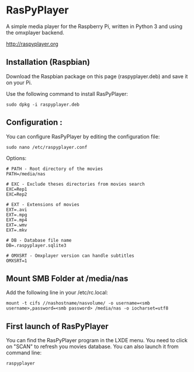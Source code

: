 RasPyPlayer
===========

A simple media player for the Raspberry Pi, written in Python 3 and using the omxplayer backend.

http://raspyplayer.org

Installation (Raspbian)
-----------------------

Download the Raspbian package on this page (raspyplayer.deb) and save it on your Pi. 

Use the following command to install RasPyPlayer:

    sudo dpkg -i raspyplayer.deb

Configuration :
---------------

You can configure RasPyPlayer by editing the configuration file:

    sudo nano /etc/raspyplayer.conf

Options:

    # PATH - Root directory of the movies
	PATH=/media/nas

	# EXC - Exclude theses directories from movies search
	EXC=Rep1
	EXC=Rep2

	# EXT - Extensions of movies
	EXT=.avi
	EXT=.mpg
	EXT=.mp4
	EXT=.wmv
	EXT=.mkv

	# DB - Database file name
	DB=.raspyplayer.sqlite3

	# OMXSRT - Omxplayer version can handle subtitles
	OMXSRT=1


Mount SMB Folder at /media/nas
--------------------------------

Add the following line in your /etc/rc.local:

    mount -t cifs //nashostname/nasvolume/ -o username=<smb username>,password=<smb password> /media/nas -o iocharset=utf8

First launch of RasPyPlayer
---------------------------

You can find the RasPyPlayer program in the LXDE menu. You need to click on "SCAN" to refresh you movies database. You can also launch it from command line:

    raspyplayer



